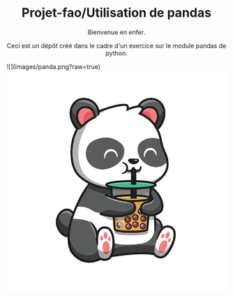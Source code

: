 <h1 style="text-align: center">Projet-fao/Utilisation de pandas</h1>
<p style="text-align: center">Bienvenue en enfer.</p>
<p style="text-align: center">Ceci est un dépôt créé dans le cadre d'un exercice sur le module pandas de python.</p>
![](images/panda.png?raw=true)
<img src="panda.png" alt="" title="">
